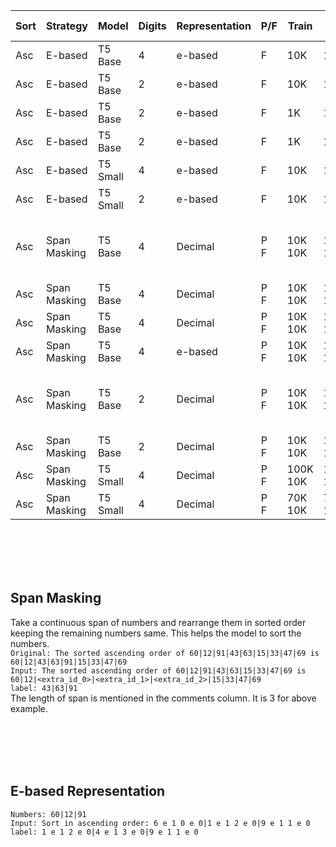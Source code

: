 | Sort | Strategy | Model | Digits | Representation | P/F | Train | Val | Test | Batch | Sep | Inpol Loss | Inpol Acc | Expol Loss | Expol Acc | Comments |
|------|---------|-------|--------|----------------|-----|-------|-----|------|-------|-----|------------|-----------|------------|-----------|---------|
| Asc | E-based | T5 Base | 4 | e-based | F | 10K | 1K | 1K | 8 | `'|'` | 7.9491e-05 | 99.8 | 0.1284 | 79.0 |
| Asc | E-based | T5 Base | 2 | e-based | F | 10K | 1K | 1K | 4 | `' '` | 0.0011 | 98.5 | 2.6851 | 0.0 |
| Asc | E-based | T5 Base | 2 | e-based | F | 1K | 100 | 100 | 4 | `' '` | 0.0174 | 93.0 | 2.3167 | 0.0 |
| Asc | E-based | T5 Base | 2 | e-based | F | 1K | 100 | 100 | 4 | `','` | 0.0128 | 91.0 | 1.5032 | 0.0 |
| Asc | E-based | T5 Small | 4 | e-based | F | 10K | 1K | 1K | 16 | `'|'` | 0.0007 | 98.5 | 0.2338 | 23.9 |
| Asc | E-based | T5 Small | 2 | e-based | F | 10K | 1K | 1K | 16 | `'|'` | 0.0017 | 97.4 | 1.2284 | 0.0 |
| Asc | Span Masking | T5 Base | 4 | Decimal | P</br>F | 10K</br>10K | 1K</br>1K | 1K</br>1K | 4 | `' '` | 0.0272 | 87.3 | 1.4896 | 13.0 | Span Length is random for each sample
| Asc | Span Masking | T5 Base | 4 | Decimal | P</br>F | 10K</br>10K | 1K</br>1K | 1K</br>1K | 8 | `'|'` | 0.0382 | 91.6 | 1.0411 | 17.2 | Span Length is random for each sample
| Asc | Span Masking | T5 Base | 4 | Decimal | P</br>F | 10K</br>10K | 1K</br>1K | 1K</br>1K | 8 | `'|'` | 0.0429 | 90.9 | 1.0272 | 17.3 | Span Length = 3
| Asc | Span Masking | T5 Base | 4 | e-based | P</br>F | 10K</br>10K | 1K</br>1K | 1K</br>1K | 8 | `'|'` | 0.0001 | 99.9 | 0.0581 | 38.0 | Span Length is random for each sample
| Asc | Span Masking | T5 Base | 2 | Decimal | P</br>F | 10K</br>10K | 1K</br>1K | 1K</br>1K | 4 | `' '` | 0.0093 | 97.8 | 15.1265 | 0.0 | Span Length is random for each sample
| Asc | Span Masking | T5 Base | 2 | Decimal | P</br>F | 10K</br>10K | 1K</br>1K | 1K</br>1K | 8 | `'|'` | 0.0001 | 100.0 | 11.8078 | 0.0 | Span Length = 3
| Asc | Span Masking | T5 Small | 4 | Decimal | P</br>F | 100K</br>10K | 10K</br>1K | 10K</br>1K | 16 | `'|'` | 0.0271 | 92.2 | 2.2388 | 6.4 | Span Length is random for each sample
| Asc | Span Masking | T5 Small | 4 | Decimal | P</br>F | 70K</br>10K | 7K</br>1K | 7K</br>1K | 16 | `'|'` | 0.0393 | 88.5 | 1.8637 | 5.6 | Span Length = 3

</br></br></br></br>
## Span Masking
Take a continuous span of numbers and rearrange them in sorted order keeping the remaining numbers same. This helps the model to sort the numbers.</br>
`Original: The sorted ascending order of 60|12|91|43|63|15|33|47|69 is 60|12|43|63|91|15|33|47|69`</br>
`Input: The sorted ascending order of 60|12|91|43|63|15|33|47|69 is 60|12|<extra_id_0>|<extra_id_1>|<extra_id_2>|15|33|47|69`</br>
`label: 43|63|91`</br>
The length of span is mentioned in the comments column. It is 3 for above example.

</br></br></br></br>
## E-based Representation
`Numbers: 60|12|91`</br>
`Input: Sort in ascending order: 6 e 1 0 e 0|1 e 1 2 e 0|9 e 1 1 e 0`</br>
`label: 1 e 1 2 e 0|4 e 1 3 e 0|9 e 1 1 e 0`